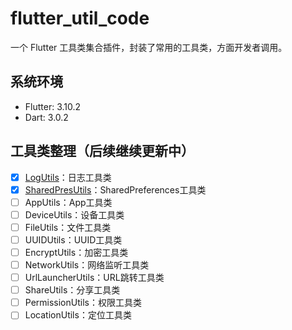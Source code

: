 # flutter_util_code

一个 Flutter 工具类集合插件，封装了常用的工具类，方面开发者调用。

## 系统环境
- Flutter: 3.10.2
- Dart: 3.0.2

## 工具类整理（后续继续更新中）
- [x] [LogUtils](https://github.com/Fitem/flutter_util_code/blob/master/lib/log_utils.dart)：日志工具类
- [x] [SharedPresUtils](https://github.com/Fitem/flutter_util_code/blob/master/lib/shared_preference_utils.dart)：SharedPreferences工具类
- [ ] AppUtils：App工具类
- [ ] DeviceUtils：设备工具类
- [ ] FileUtils：文件工具类
- [ ] UUIDUtils：UUID工具类
- [ ] EncryptUtils：加密工具类
- [ ] NetworkUtils：网络监听工具类
- [ ] UrlLauncherUtils：URL跳转工具类
- [ ] ShareUtils：分享工具类
- [ ] PermissionUtils：权限工具类
- [ ] LocationUtils：定位工具类